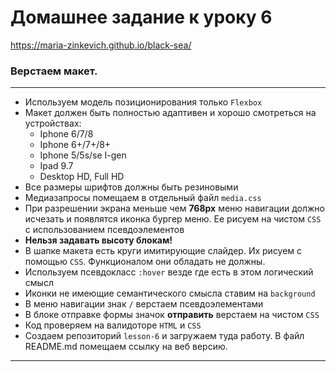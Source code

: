 # Домашнее задание к уроку 6

 https://maria-zinkevich.github.io/black-sea/

### Верстаем макет.

***

+ Используем модель позиционирования только ```Flexbox```
+ Макет должен быть полностью адаптивен и хорошо смотреться на устройствах:
    + Iphone 6/7/8
    + Iphone 6+/7+/8+
    + Iphone 5/5s/se I-gen
    + Ipad 9.7
    + Desktop HD, Full HD
+ Все размеры шрифтов должны быть резиновыми
+ Медиазапросы помещаем в отдельный файл ```media.css```
+ При разрешении экрана меньше чем **768px** меню навигации должно исчезать и появлятся иконка бургер меню.
Ее рисуем на чистом ```CSS``` с использованием псевдоэлементов
+ **Нельзя задавать высоту блокам!**
+ В шапке макета есть круги имитирующие слайдер. Их рисуем с помощью ```CSS```. Функционалом они обладать не должны. 
+ Используем псевдокласс ```:hover``` везде где есть в этом логический смысл
+ Иконки не имеющие семантического смысла ставим на ```background```
+ В меню навигации знак ```/``` верстаем псевдоэлементами
+ В блоке отправке формы значок **отправить** верстаем на чистом ```CSS```
+ Код проверяем на валидоторе ```HTML``` и ```CSS```
+ Создаем репозиторий ```lesson-6``` и загружаем туда работу. В файл README.md помещаем
ссылку на веб версию.

***
